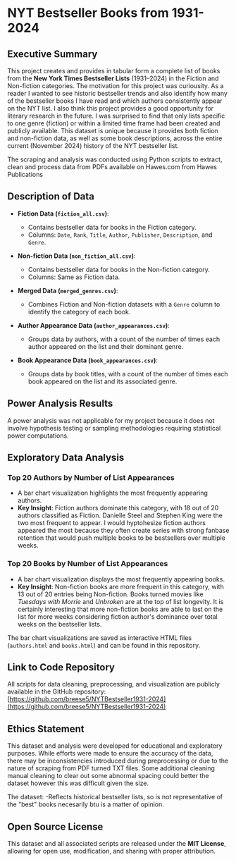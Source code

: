 # NYT Bestseller Books from 1931-2024


## Executive Summary

This project creates and provides in tabular form a complete list of books from the **New York Times Bestseller Lists** (1931–2024) in the Fiction and Non-fiction categories. The motivation for this project was curiousity. As a reader I wanted to see historic bestseller trends and also identify how many of the bestseller books I have read and which authors consistently appear on the NYT list. I also think this project provides a good opportunity for literary research in the future. I was surprised to find that only lists specific to one genre (fiction) or within a limited time frame had been created and publicly available. This dataset is unique because it provides both fiction and non-fiction data, as well as some book descriptions, across the entire current (November 2024) history of the NYT bestseller list.

The scraping and analysis was conducted using Python scripts to extract, clean and process data from PDFs available on Hawes.com from Hawes Publications

## Description of Data

- **Fiction Data (`fiction_all.csv`)**:
  - Contains bestseller data for books in the Fiction category.
  - Columns: `Date`, `Rank`, `Title`, `Author`, `Publisher`, `Description`, and `Genre`.

- **Non-fiction Data (`non_fiction_all.csv`)**:
  - Contains bestseller data for books in the Non-fiction category.
  - Columns: Same as Fiction data.

- **Merged Data (`merged_genres.csv`)**:
  - Combines Fiction and Non-fiction datasets with a `Genre` column to identify the category of each book.

- **Author Appearance Data (`author_appearances.csv`)**:
  - Groups data by authors, with a count of the number of times each author appeared on the list and their dominant genre.

- **Book Appearance Data (`book_appearances.csv`)**:
  - Groups data by book titles, with a count of the number of times each book appeared on the list and its associated genre.

## Power Analysis Results

A power analysis was not applicable for my project because it does not involve hypothesis testing or sampling methodologies requiring statistical power computations.

## Exploratory Data Analysis

### Top 20 Authors by Number of List Appearances
- A bar chart visualization highlights the most frequently appearing authors.
- **Key Insight**: Fiction authors dominate this category, with 18 out of 20 authors classified as Fiction. Danielle Steel and Stephen King were  the two most frequent to appear. I would hyptohesize fiction authors appeared the most because they often create series with strong fanbase retention that would push multiple books to be bestsellers over multiple weeks.

### Top 20 Books by Number of List Appearances
- A bar chart visualization displays the most frequently appearing books.
- **Key Insight**: Non-fiction books are more frequent in this category, with 13 out of 20 entries being Non-fiction. Books turned movies like *Tuesdays with Morrie* and *Unbroken* are at the top of list longevity. It is certainly interesting that more non-fiction books are able to last on the list for more weeks considering fiction author's dominance over total weeks on the bestseller lists.

The bar chart visualizations are saved as interactive HTML files (`authors.html` and `books.html`) and can be found in this repository.

## Link to Code Repository

All scripts for data cleaning, preprocessing, and visualization are publicly available in the GitHub repository:
[https://github.com/breese5/NYTBestseller1931-2024](https://github.com/breese5/NYTBestseller1931-2024)

## Ethics Statement

This dataset and analysis were developed for educational and exploratory purposes. While efforts were made to ensure the accuracy of the data, there may be inconsistencies introduced during preprocessing or due to the nature of scraping from PDF turned TXT files. Some additional cleaning manual cleaning to clear out some abnormal spacing could better the dataset however this was difficult given the size.

The dataset:
-Reflects historical bestseller lists, so is not representative of the "best" books necesarily btu is a matter of opinion.


## Open Source License

This dataset and all associated scripts are released under the **MIT License**, allowing for open use, modification, and sharing with proper attribution.


